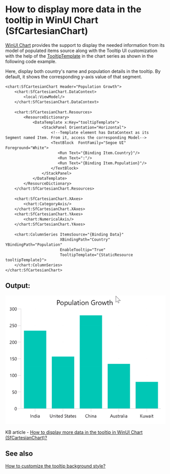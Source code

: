 # How to display more data in the tooltip in WinUI Chart (SfCartesianChart)

[WinUI Chart](https://www.syncfusion.com/winui-controls/charts) provides the support to display the needed information from its model of populated items source along with the Tooltip UI customization with the help of the [TooltipTemplate](https://help.syncfusion.com/cr/winui/Syncfusion.UI.Xaml.Charts.ChartSeriesBase.html#Syncfusion_UI_Xaml_Charts_ChartSeriesBase_TooltipTemplate) in the chart series as shown in the following code example. 

Here, display both country's name and population details in the tooltip. By default, it shows the corresponding y-axis value of that segment.

```
<chart:SfCartesianChart Header="Population Growth">
    <chart:SfCartesianChart.DataContext>
        <local:ViewModel/>
    </chart:SfCartesianChart.DataContext>

    <chart:SfCartesianChart.Resources>
        <ResourceDictionary>
            <DataTemplate x:Key="tooltipTemplate">
                <StackPanel Orientation="Horizontal">
                    <!--Template element has DataContext as its Segment named Item. From it, access the corresponding Model-->
                    <TextBlock  FontFamily="Segoe UI" Foreground="White">
                       <Run Text="{Binding Item.Country}"/>
                       <Run Text=":"/>  
                       <Run Text="{Binding Item.Population}"/>
                    </TextBlock>
                </StackPanel>
            </DataTemplate>
        </ResourceDictionary>
    </chart:SfCartesianChart.Resources>

    <chart:SfCartesianChart.XAxes>
        <chart:CategoryAxis/>
    </chart:SfCartesianChart.XAxes>
    <chart:SfCartesianChart.YAxes>
        <chart:NumericalAxis/>
    </chart:SfCartesianChart.YAxes>

    <chart:ColumnSeries ItemsSource="{Binding Data}"
                        XBindingPath="Country" YBindingPath="Population"
                        EnableTooltip="True"
                        TooltipTemplate="{StaticResource tooltipTemplate}">
    </chart:ColumnSeries>
</chart:SfCartesianChart>
```

## Output:

![Tooltip with more data in WinUI chart](WinUI_Chart_Tooltip_Mutiple_Values.gif)

KB article - [How to display more data in the tooltip in WinUI Chart (SfCartesianChart)?](https://www.syncfusion.com/kb/13662/how-to-display-more-data-in-the-tooltip-in-winui-chart-sfcartesianchart)

## See also

[How to customize the tooltip background style?](https://help.syncfusion.com/winui/cartesian-charts/tooltip#background-style)
